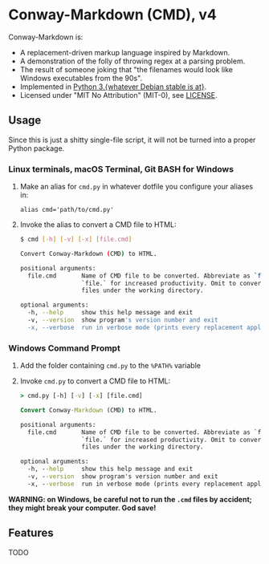 # Conway-Markdown (CMD), v4

Conway-Markdown is:

- A replacement-driven markup language inspired by Markdown.
- A demonstration of the folly of throwing regex at a parsing problem.
- The result of someone joking that
  "the filenames would look like Windows executables from the 90s".
- Implemented in [Python 3.{whatever Debian stable is at}][python3].
- Licensed under "MIT No Attribution" (MIT-0), see [LICENSE].

[python3]: https://packages.debian.org/stable/python3
[LICENSE]: LICENSE


## Usage

Since this is just a shitty single-file script,
it will not be turned into a proper Python package.

### Linux terminals, macOS Terminal, Git BASH for Windows

1. Make an alias for `cmd.py`
   in whatever dotfile you configure your aliases in:

   ```bashrc
   alias cmd='path/to/cmd.py'
   ```

2. Invoke the alias to convert a CMD file to HTML:

   ```bash
   $ cmd [-h] [-v] [-x] [file.cmd]

   Convert Conway-Markdown (CMD) to HTML.

   positional arguments:
     file.cmd       Name of CMD file to be converted. Abbreviate as `file` or
                    `file.` for increased productivity. Omit to convert all CMD
                    files under the working directory.

   optional arguments:
     -h, --help     show this help message and exit
     -v, --version  show program's version number and exit
     -x, --verbose  run in verbose mode (prints every replacement applied)
   ```

### Windows Command Prompt

1. Add the folder containing `cmd.py` to the `%PATH%` variable

2. Invoke `cmd.py` to convert a CMD file to HTML:

   ```cmd
   > cmd.py [-h] [-v] [-x] [file.cmd]

   Convert Conway-Markdown (CMD) to HTML.

   positional arguments:
     file.cmd       Name of CMD file to be converted. Abbreviate as `file` or
                    `file.` for increased productivity. Omit to convert all CMD
                    files under the working directory.

   optional arguments:
     -h, --help     show this help message and exit
     -v, --version  show program's version number and exit
     -x, --verbose  run in verbose mode (prints every replacement applied)
   ```

**WARNING: on Windows, be careful not to run the `.cmd` files by accident;
they might break your computer. God save!**

## Features

TODO

